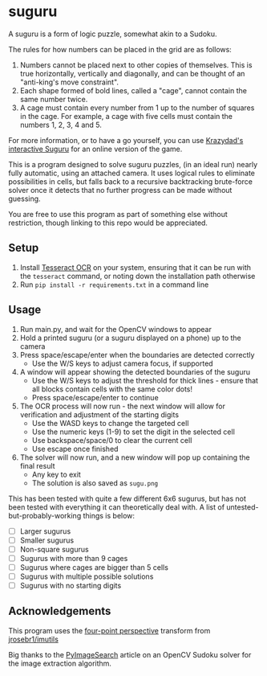 # suguru

A suguru is a form of logic puzzle, somewhat akin to a Sudoku. 

The rules for how numbers can be placed in the grid are as follows:

1. Numbers cannot be placed next to other copies of themselves. This is true horizontally, vertically and diagonally, and can be thought of an "anti-king's move constraint".
1. Each shape formed of bold lines, called a "cage", cannot contain the same number twice.
1. A cage must contain every number from 1 up to the number of squares in the cage. For example, a cage with five cells must contain the numbers 1, 2, 3, 4 and 5.

For more information, or to have a go yourself, you can use [Krazydad's interactive Suguru](https://krazydad.com/tablet/suguru/) for an online version of the game.

This is a program designed to solve suguru puzzles, (in an ideal run) nearly fully automatic, using an attached camera. It uses logical rules to eliminate possibilities in cells, but falls back to a recursive backtracking brute-force solver once it detects that no further progress can be made without guessing.

You are free to use this program as part of something else without restriction, though linking to this repo would be appreciated.

## Setup

1. Install [Tesseract OCR](https://github.com/tesseract-ocr/tesseract) on your system, ensuring that it can be run with the `tesseract` command, or noting down the installation path otherwise
1. Run `pip install -r requirements.txt` in a command line

## Usage

1. Run main.py, and wait for the OpenCV windows to appear
1. Hold a printed suguru (or a suguru displayed on a phone) up to the camera
1. Press space/escape/enter when the boundaries are detected correctly
    - Use the W/S keys to adjust camera focus, if supported
1. A window will appear showing the detected boundaries of the suguru
    - Use the W/S keys to adjust the threshold for thick lines - ensure that all blocks contain cells with the same color dots!
    - Press space/escape/enter to continue
1. The OCR process will now run - the next window will allow for verification and adjustment of the starting digits
    - Use the WASD keys to change the targeted cell
    - Use the numeric keys (1-9) to set the digit in the selected cell
    - Use backspace/space/0 to clear the current cell
    - Use escape once finished
1. The solver will now run, and a new window will pop up containing the final result
    - Any key to exit
    - The solution is also saved as `sugu.png`

This has been tested with quite a few different 6x6 sugurus, but has not been tested with everything it can theoretically deal with. A list of untested-but-probably-working things is below:
- [ ] Larger sugurus
- [ ] Smaller sugurus
- [ ] Non-square sugurus
- [ ] Sugurus with more than 9 cages
- [ ] Sugurus where cages are bigger than 5 cells
- [ ] Sugurus with multiple possible solutions
- [ ] Sugurus with no starting digits

## Acknowledgements

This program uses the [four-point perspective](https://github.com/jrosebr1/imutils/blob/master/imutils/perspective.py) transform from [jrosebr1/imutils](github.com/jrosebr1/imutils)

Big thanks to the [PyImageSearch](https://www.pyimagesearch.com/2020/08/10/opencv-sudoku-solver-and-ocr/) article on an OpenCV Sudoku solver for the image extraction algorithm.

